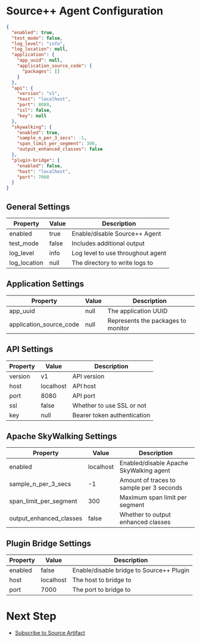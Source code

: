 # Source++ Agent Configuration

```json
{
  "enabled": true,
  "test_mode": false,
  "log_level": "info",
  "log_location": null,
  "application": {
    "app_uuid": null,
    "application_source_code": {
      "packages": []
    }
  },
  "api": {
    "version": "v1",
    "host": "localhost",
    "port": 8080,
    "ssl": false,
    "key": null
  },
  "skywalking": {
    "enabled": true,
    "sample_n_per_3_secs": -1,
    "span_limit_per_segment": 300,
    "output_enhanced_classes": false
  },
  "plugin-bridge": {
    "enabled": false,
    "host": "localhost",
    "port": 7000
  }
}
```

## General Settings

| Property     | Value | Description                       |
| ------------ | ----- | --------------------------------- |
| enabled      | true  | Enable/disable Source++ Agent     |
| test_mode    | false | Includes additional output        |
| log_level    | info  | Log level to use throughout agent |
| log_location | null  | The directory to write logs to    |

## Application Settings

| Property                | Value | Description                        |
| ----------------------- | ----- | ---------------------------------- |
| app_uuid                | null  | The application UUID               |
| application_source_code | null  | Represents the packages to monitor |

## API Settings

| Property | Value     | Description                 |
| -------- | --------- | --------------------------- |
| version  | v1        | API version                 |
| host     | localhost | API host                    |
| port     | 8080      | API port                    |
| ssl      | false     | Whether to use SSL or not   |
| key      | null      | Bearer token authentication |

## Apache SkyWalking Settings

| Property                | Value           | Description                              |
| ----------------------- | --------------- | ---------------------------------------- |
| enabled                 | localhost       | Enabled/disable Apache SkyWalking agent  |
| sample_n_per_3_secs     | -1              | Amount of traces to sample per 3 seconds |
| span_limit_per_segment  | 300             | Maximum span limit per segment           |
| output_enhanced_classes | false           | Whether to output enhanced classes       |

## Plugin Bridge Settings

| Property | Value     | Description                              |
| -------- | --------- | ---------------------------------------- |
| enabled  | false     | Enable/disable bridge to Source++ Plugin |
| host     | localhost | The host to bridge to                    |
| port     | 7000      | The port to bridge to                    |

# Next Step

- [Subscribe to Source Artifact](./09-subscribe-to-artifact.md)
